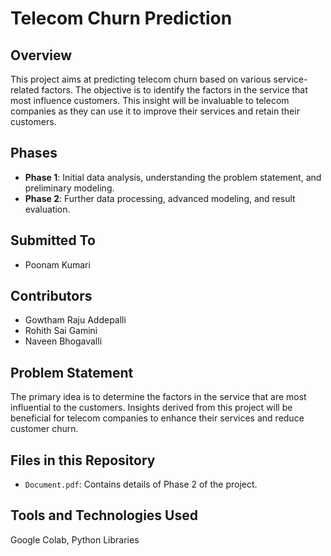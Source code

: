 
# Telecom Churn Prediction

## Overview
This project aims at predicting telecom churn based on various service-related factors. The objective is to identify the factors in the service that most influence customers. This insight will be invaluable to telecom companies as they can use it to improve their services and retain their customers.

## Phases
- **Phase 1**: Initial data analysis, understanding the problem statement, and preliminary modeling.
- **Phase 2**: Further data processing, advanced modeling, and result evaluation.

## Submitted To
- Poonam Kumari

## Contributors
- Gowtham Raju Addepalli
- Rohith Sai Gamini
- Naveen Bhogavalli

## Problem Statement
The primary idea is to determine the factors in the service that are most influential to the customers. Insights derived from this project will be beneficial for telecom companies to enhance their services and reduce customer churn.

## Files in this Repository
- `Document.pdf`: Contains details of Phase 2 of the project.

## Tools and Technologies Used
Google Colab, Python Libraries 

